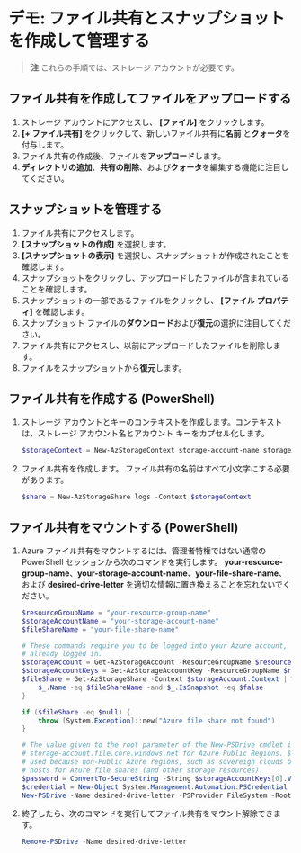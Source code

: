 # <a name="demonstration-create-and-manage-file-shares-and-snapshots"></a>デモ: ファイル共有とスナップショットを作成して管理する

>**注**:これらの手順では、ストレージ アカウントが必要です。 

## <a name="create-a-file-share-and-upload-a-file"></a>ファイル共有を作成してファイルをアップロードする

1. ストレージ アカウントにアクセスし、 **[ファイル]** をクリックします。
2. **[+ ファイル共有]** をクリックして、新しいファイル共有に**名前** と**クォータ**を付与します。
3. ファイル共有の作成後、ファイルを**アップロード**します。 
4. **ディレクトリの追加**、**共有の削除**、および**クォータ**を編集する機能に注目してください。

## <a name="manage-snapshots"></a>スナップショットを管理する

1. ファイル共有にアクセスします。
1. **[スナップショットの作成]** を選択します。
1. **[スナップショットの表示]** を選択し、スナップショットが作成されたことを確認します。
1. スナップショットをクリックし、アップロードしたファイルが含まれていることを確認します。
1. スナップショットの一部であるファイルをクリックし、 **[ファイル プロパティ]** を確認します。 
1. スナップショット ファイルの**ダウンロード**および**復元**の選択に注目してください。 
1. ファイル共有にアクセスし、以前にアップロードしたファイルを削除します。
1. ファイルをスナップショットから**復元**します。 
 
## <a name="create-a-file-share-powershell"></a>ファイル共有を作成する (PowerShell)

1. ストレージ アカウントとキーのコンテキストを作成します。コンテキストは、ストレージ アカウント名とアカウント キーをカプセル化します。

    ```PowerShell
    $storageContext = New-AzStorageContext storage-account-name storage-account-key
    ```

2. ファイル共有を作成します。 ファイル共有の名前はすべて小文字にする必要があります。

    ```PowerShell
    $share = New-AzStorageShare logs -Context $storageContext
    ```

## <a name="mount-a-file-share-powershell"></a>ファイル共有をマウントする (PowerShell)

1. Azure ファイル共有をマウントするには、管理者特権ではない通常の PowerShell セッションから次のコマンドを実行します。 **your-resource-group-name**、**your-storage-account-name**、**your-file-share-name**、および **desired-drive-letter** を適切な情報に置き換えることを忘れないでください。

    ```PowerShell
    $resourceGroupName = "your-resource-group-name"
    $storageAccountName = "your-storage-account-name"
    $fileShareName = "your-file-share-name"

    # These commands require you to be logged into your Azure account, run Login-AzAccount if you haven't
    # already logged in.
    $storageAccount = Get-AzStorageAccount -ResourceGroupName $resourceGroupName -Name $storageAccountName
    $storageAccountKeys = Get-AzStorageAccountKey -ResourceGroupName $resourceGroupName -Name $storageAccountName
    $fileShare = Get-AzStorageShare -Context $storageAccount.Context | Where-Object { 
        $_.Name -eq $fileShareName -and $_.IsSnapshot -eq $false
    }

    if ($fileShare -eq $null) {
        throw [System.Exception]::new("Azure file share not found")
    }

    # The value given to the root parameter of the New-PSDrive cmdlet is the host address for the storage account, 
    # storage-account.file.core.windows.net for Azure Public Regions. $fileShare.StorageUri.PrimaryUri.Host is 
    # used because non-Public Azure regions, such as sovereign clouds or Azure Stack deployments, will have different 
    # hosts for Azure file shares (and other storage resources).
    $password = ConvertTo-SecureString -String $storageAccountKeys[0].Value -AsPlainText -Force
    $credential = New-Object System.Management.Automation.PSCredential -ArgumentList "AZURE\$($storageAccount.StorageAccountName)", $password
    New-PSDrive -Name desired-drive-letter -PSProvider FileSystem -Root "\\$($fileShare.StorageUri.PrimaryUri.Host)\$($fileShare.Name)" -Credential $credential -Persist
    ```

2. 終了したら、次のコマンドを実行してファイル共有をマウント解除できます。

    ```PowerShell
    Remove-PSDrive -Name desired-drive-letter
    ```